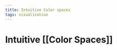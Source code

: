 ```yaml
---
title: Intuitive Color spaces
tags: visualization
---
```


# Intuitive [[Color Spaces]]






















































